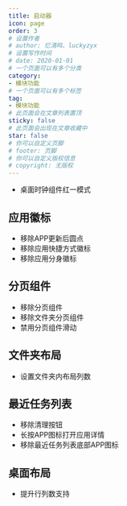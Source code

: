 ```yaml
---
title: 启动器
icon: page
order: 3
# 设置作者
# author: 忆清鸣、luckyzyx
# 设置写作时间
# date: 2020-01-01
# 一个页面可以有多个分类
category:
- 模块功能
# 一个页面可以有多个标签
tag:
- 模块功能
# 此页面会在文章列表置顶
sticky: false
# 此页面会出现在文章收藏中
star: false
# 你可以自定义页脚
# footer: 页脚
# 你可以自定义版权信息
# copyright: 无版权
---
```


- 桌面时钟组件红一模式

## 应用徽标

- 移除APP更新后圆点
- 移除应用快捷方式徽标
- 移除应用分身徽标

## 分页组件

- 移除分页组件
- 移除文件夹分页组件
- 禁用分页组件滑动

## 文件夹布局

- 设置文件夹内布局列数

## 最近任务列表

- 移除清理按钮
- 长按APP图标打开应用详情
- 移除最近任务列表底部APP图标

## 桌面布局

- 提升行列数支持